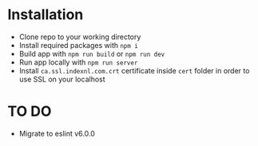 # Installation

- Clone repo to your working directory
- Install required packages with `npm i`
- Build app with `npm run build` or `npm run dev`
- Run app locally with `npm run server`
- Install `ca.ssl.indexnl.com.crt` certificate inside `cert` folder in order to use SSL on your localhost

# TO DO

- Migrate to eslint v6.0.0
